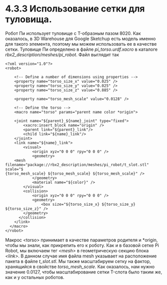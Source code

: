 # 4.3.3 Использование сетки для туловища.

Робот Пи использует туловище с T-образным пазом 8020. Как оказалось, в 3D Warehouse для Google Sketchup есть модель именно для такого элемента, поэтому мы можем использовать ее в качестве сетки. Туловище Пи определено в файле _pi\_torso.urdf.xacro_ в каталоге _rbx2\_description/meshes/pi\_robot_. Файл выглядит так

```text
<?xml version="1.0"?> 
<robot>

    <!-- Define a number of dimensions using properties -->
    <property name="torso_size_x" value="0.025" />
    <property name="torso_size_y" value="0.025" /> 
    <property name="torso_size_z" value="0.885" />
    
    <property name="torso_mesh_scale" value="0.0128" />

    <!-- Define the torso -->
    <macro name="torso" params="parent name color *origin">
    
    <joint name="${parent}_${name}_joint" type="fixed"> 
        <xacro:insert_block name="origin" />
        <parent link="${parent}_link"/>
        <child link="${name}_link"/>
    </joint>
    <link name="${name}_link">
        <visual>
            <origin xyz="0 0 0" rpy="0 0 0" /> 
            <geometry>
    <mesh 
filename="package://rbx2_description/meshes/pi_robot/t_slot.stl" scale="$ 
{torso_mesh_scale} ${torso_mesh_scale} ${torso_mesh_scale}" />
            </geometry>
            <material name="${color}" /> 
        </visual>
        <collision>
            <origin xyz="0 0 0" rpy="0 0 0" /> 
            <geometry>
                <box size="${torso_size_x} ${torso_size_y} ${torso_size_z}" /> 
        </geometry>
      </collision>
    </link>
  </macro>
</robot>
```

Макрос &lt;torso&gt; принимает в качестве параметров родителя и \*origin, чтобы мы знали, как прикрепить его к роботу. Как и в базовой сетке Pi Robot, мы включаем тег _&lt;mesh&gt;_  в геометрическую секцию блока _&lt;link&gt;_. В данном случае имя файла mesh указывает на расположение пакета в файле _t\_slot.stl_. Мы также масштабируем сетку на фактор, хранящийся в свойстве _torso\_mesh\_scale_. Как оказалось, нам нужно значение 0.0127, чтобы масштабирование сетки T-слота было таким же, как и у остальных роботов.

